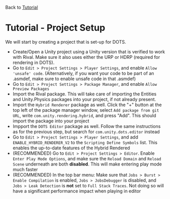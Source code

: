 Back to [Tutorial](../tutorial.md)

# Tutorial - Project Setup

We will start by creating a project that is set-up for DOTS.

- Create/Open a Unity project using a Unity version that is verified to work with Rival. Make sure it also uses either the URP or HDRP (required for rendering in DOTS). 
- Go to `Edit > Project Settings > Player Settings`, and enable `Allow 'unsafe' code`. (Alternatively, if you want your code to be part of an .asmdef, make sure to enable unsafe code in that .asmdef)
- Go to `Edit > Project Settings > Package Manager`, and enable `Allow Preview Packages`
- Import the Rival package. This will take care of importing the Entities and Unity.Physics packages into your project, if not already present.
- Import the `Hybrid Renderer` package as well. Click the "+" button at the top left of the package manager window, select `Add package from git URL`, write `com.unity.rendering.hybrid`, and press "Add". This should import the package into your project
- Impport the `DOTS Editor` package as well. Follow the same instructions as for the previous step, but search for `com.unity.dots.editor` instead
- Go to `Edit > Project Settings > Player Settings`, and add `ENABLE_HYBRID_RENDERER_V2` to the `Scripting Define Symbols` list. This enables the up-to-date features of the Hybrid Rendered
- (RECOMMENDED) Go to `Edit > Project Settings > Editor`. Enable `Enter Play Mode Options`, and make sure the `Reload Domain` and `Reload Scene` underneath are both **disabled**. This will make entering play mode much faster
- (RECOMMENDED) In the top bar menu: Make sure that `Jobs > Burst > Enable Compilation` is enabled, `Jobs > JobsDebugger` is disabled, and `Jobs > Leak Detection` is **not** set to `Full Stack Traces`. Not doing so will have a significant performance impact when playing in editor